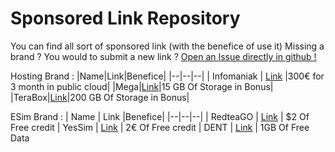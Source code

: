 # Sponsored Link Repository

You can find all sort of sponsored link (with the benefice of use it)
Missing a brand ? You would to submit a new link ? [Open an Issue directly in github !](https://github.com/VoXaN24/sponsored-link-repository)

Hosting Brand :
|Name|Link|Benefice|
|--|--|--|
| Infomaniak | [Link](https://link.voxhost.fr/zXxWrM) |300€ for 3 month in public cloud|
|Mega|[Link](https://link.voxhost.fr/7FF4s5)|15 GB Of Storage in Bonus|
|TeraBox|[Link](https://link.voxhost.fr/R8ME3B)|200 GB Of Storage in Bonus|

ESim Brand :
| Name | Link |Benefice|
|--|--|--|
| RedteaGO | [Link](https://link.voxhost.fr/QQkwRX) | $2 Of Free credit
| YesSim | [Link](https://link.voxhost.fr/CznsDf) | 2€ Of Free credit
| DENT | [Link](https://link.voxhost.fr/kak2En) | 1GB Of Free Data
